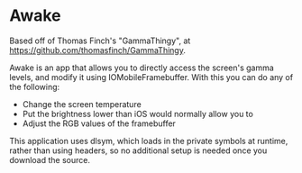 # Awake  
Based off of Thomas Finch's "GammaThingy", at https://github.com/thomasfinch/GammaThingy.  
  
Awake is an app that allows you to directly access the screen's gamma levels, and modify it using IOMobileFramebuffer. With this you can do any of the following:  
* Change the screen temperature  
* Put the brightness lower than iOS would normally allow you to  
* Adjust the RGB values of the framebuffer  
  
This application uses dlsym, which loads in the private symbols at runtime, rather than using headers, so no additional setup is needed once you download the source.
